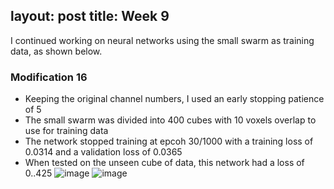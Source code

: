 layout: post
title: Week 9
---

I continued working on neural networks using the small swarm as training data, as shown below.

### Modification 16
- Keeping the original channel numbers, I used an early stopping patience of 5
- The small swarm was divided into 400 cubes with 10 voxels overlap to use for training data
- The network stopped training at epcoh 30/1000 with a training loss of 0.0314 and a validation loss of 0.0365
- When tested on the unseen cube of data, this network had a loss of 0..425
![image](https://github.com/user-attachments/assets/e31ef63a-34f6-47bf-8181-4021c34b26f8)
![image](https://github.com/user-attachments/assets/c6e6bc61-e8bc-4a4f-903c-795d0a456c3b)


